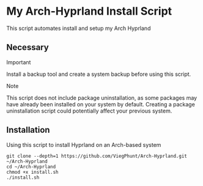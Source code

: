 # My Arch-Hyprland Install Script
This script automates install and setup my Arch Hyprland

## Necessary
> [!IMPORTANT]
> Install a backup tool and create a system backup before using this script.

> [!NOTE]
> This script does not include package uninstallation, as some packages may have already been installed on your system by default. Creating a package uninstallation script could potentially affect your previous system.


## Installation
Using this script to install Hyprland on an Arch-based system
```
git clone --depth=1 https://github.com/ViegPhunt/Arch-Hyprland.git ~/Arch-Hyprland
cd ~/Arch-Hyprland
chmod +x install.sh
./install.sh
```
